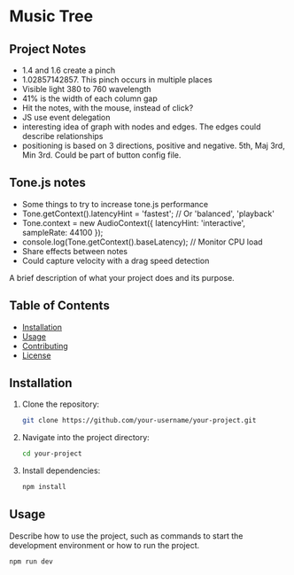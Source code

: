 # Music Tree

## Project Notes
- 1.4 and 1.6 create a pinch
- 1.02857142857. This pinch occurs in multiple places
- Visible light 380 to 760 wavelength
- 41% is the width of each column gap
- Hit the notes, with the mouse, instead of click?
- JS use event delegation
- interesting idea of graph with nodes and edges. The edges could describe relationships
- positioning is based on 3 directions, positive and negative. 5th, Maj 3rd, Min 3rd. Could be part of button config file.

## Tone.js notes
- Some things to try to increase tone.js performance
- Tone.getContext().latencyHint = 'fastest'; // Or 'balanced', 'playback'
- Tone.context = new AudioContext({ latencyHint: 'interactive', sampleRate: 44100 });
- console.log(Tone.getContext().baseLatency); // Monitor CPU load
- Share effects between notes
- Could capture velocity with a drag speed detection 



A brief description of what your project does and its purpose.

## Table of Contents
- [Installation](#installation)
- [Usage](#usage)
- [Contributing](#contributing)
- [License](#license)

## Installation

1. Clone the repository:
    ```bash
    git clone https://github.com/your-username/your-project.git
    ```

2. Navigate into the project directory:
    ```bash
    cd your-project
    ```

3. Install dependencies:
    ```bash
    npm install
    ```

## Usage

Describe how to use the project, such as commands to start the development environment or how to run the project.

```bash
npm run dev
